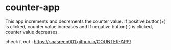 # counter-app  
This app increments and decrements the counter value. If positive button(+) is clicked, counter value increases and If negative button(-) is clicked, counter value decreases.

check it out : https://snasreen001.github.io/COUNTER-APP/
